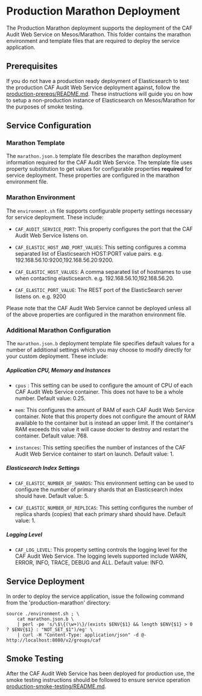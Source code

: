 # Production Marathon Deployment

The Production Marathon deployment supports the deployment of the CAF Audit Web Service on Mesos/Marathon. This folder contains the marathon environment and template files that are required to deploy the service application.

## Prerequisites

If you do not have a production ready deployment of Elasticsearch to test the production CAF Audit Web Service deployment against, follow the [production-prereqs/README.md](production-prereqs/README.md). These instructions will guide you on how to setup a non-production instance of Elasticsearch on Mesos/Marathon for the purposes of smoke testing.

## Service Configuration

### Marathon Template
The `marathon.json.b` template file describes the marathon deployment information required for the CAF Audit Web Service. The template file uses property substitution to get values for configurable properties **required** for service deployment. These properties are configured in the marathon environment file. 

### Marathon Environment
The `environment.sh` file supports configurable property settings necessary for service deployment. These include:

- `CAF_AUDIT_SERVICE_PORT`: This property configures the port that the CAF Audit Web Service listens on. 

- `CAF_ELASTIC_HOST_AND_PORT_VALUES`: This setting configures a comma separated list of Elasticsearch HOST:PORT value pairs. e.g. 192.168.56.10:9200,192.168.56.20:9200.

- `CAF_ELASTIC_HOST_VALUES`: A comma separated list of hostnames to use when contacting elasticsearch. e.g. 192.168.56.10,192.168.56.20.

- `CAF_ELASTIC_PORT_VALUE`: The REST port of the ElasticSearch server listens on. e.g. 9200

Please note that the CAF Audit Web Service cannot be deployed unless all of the above properties are configured in the marathon environment file.

### Additional Marathon Configuration
The `marathon.json.b` deployment template file specifies default values for a number of additional settings which you may choose to modify directly for your custom deployment. These include:

##### Application CPU, Memory and Instances

- `cpus` : This setting can be used to configure the amount of CPU of each CAF Audit Web Service container. This does not have to be a whole number. Default value: 0.25.

- `mem`: This configures the amount of RAM of each CAF Audit Web Service container. Note that this property does not configure the amount of RAM available to the container but is instead an upper limit. If the container's RAM exceeds this value it will cause docker to destroy and restart the container. Default value: 768.

- `instances`: This setting specifies the number of instances of the CAF Audit Web Service container to start on launch. Default value: 1.

##### Elasticsearch Index Settings

- `CAF_ELASTIC_NUMBER_OF_SHARDS`: This environment setting can be used to configure the number of primary shards that an Elasticsearch index should have. Default value: 5.

- `CAF_ELASTIC_NUMBER_OF_REPLICAS`: This setting configures the number of replica shards (copies) that each primary shard should have. Default value: 1.

##### Logging Level

- `CAF_LOG_LEVEL`: This property setting controls the logging level for the CAF Audit Web Service. The logging levels supported include WARN, ERROR, INFO, TRACE, DEBUG and ALL. Default value: INFO.

## Service Deployment
In order to deploy the service application, issue the following command from the 'production-marathon' directory:

	source ./environment.sh ; \
		cat marathon.json.b \
		| perl -pe 's/\$\{(\w+)\}/(exists $ENV{$1} && length $ENV{$1} > 0 ? $ENV{$1} : "NOT_SET_$1")/eg' \
		| curl -H "Content-Type: application/json" -d @- http://localhost:8080/v2/groups/caf

## Smoke Testing

After the CAF Audit Web Service has been deployed for production use, the smoke testing instructions should be followed to ensure service operation [production-smoke-testing/README.md](production-smoke-testing/README.md).
